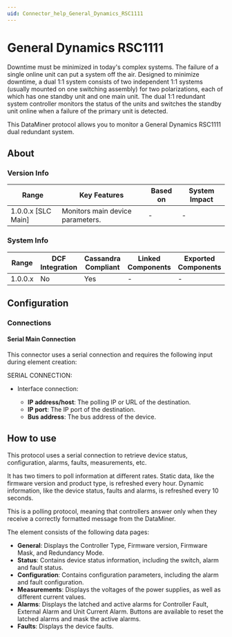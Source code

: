 ```yaml
---
uid: Connector_help_General_Dynamics_RSC1111
---
```


# General Dynamics RSC1111

Downtime must be minimized in today's complex systems. The failure of a single online unit can put a system off the air. Designed to minimize downtime, a dual 1:1 system consists of two independent 1:1 systems (usually mounted on one switching assembly) for two polarizations, each of which has one standby unit and one main unit. The dual 1:1 redundant system controller monitors the status of the units and switches the standby unit online when a failure of the primary unit is detected.

This DataMiner protocol allows you to monitor a General Dynamics RSC1111 dual redundant system.

## About

### Version Info

| Range                | Key Features                     | Based on     | System Impact     |
|----------------------|----------------------------------|--------------|-------------------|
| 1.0.0.x [SLC Main]   | Monitors main device parameters. | -            | -                 |

### System Info

| Range     | DCF Integration     | Cassandra Compliant     | Linked Components     | Exported Components     |
|-----------|---------------------|-------------------------|-----------------------|-------------------------|
| 1.0.0.x   | No                  | Yes                     | -                     | -                       |

## Configuration

### Connections

#### Serial Main Connection

This connector uses a serial connection and requires the following input during element creation:

SERIAL CONNECTION:

- Interface connection:

  - **IP address/host**: The polling IP or URL of the destination.
  - **IP port**: The IP port of the destination.
  - **Bus address**: The bus address of the device.

## How to use

This protocol uses a serial connection to retrieve device status, configuration, alarms, faults, measurements, etc.

It has two timers to poll information at different rates. Static data, like the firmware version and product type, is refreshed every hour. Dynamic information, like the device status, faults and alarms, is refreshed every 10 seconds.

This is a polling protocol, meaning that controllers answer only when they receive a correctly formatted message from the DataMiner.

The element consists of the following data pages:

- **General**: Displays the Controller Type, Firmware version, Firmware Mask, and Redundancy Mode.
- **Status**: Contains device status information, including the switch, alarm and fault status.
- **Configuration**: Contains configuration parameters, including the alarm and fault configuration.
- **Measurements**: Displays the voltages of the power supplies, as well as different current values.
- **Alarms**: Displays the latched and active alarms for Controller Fault, External Alarm and Unit Current Alarm. Buttons are available to reset the latched alarms and mask the active alarms.
- **Faults**: Displays the device faults.
